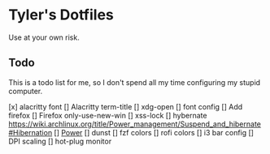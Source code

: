 Tyler's Dotfiles
================
Use at your own risk.

Todo
---------------------
This is a todo list for me, so I don't spend all my time configuring my stupid
computer.

[x] alacritty font
[] Alacritty term-title
[] xdg-open
[] font config
[] Add firefox
[] Firefox only-use-new-win
[] xss-lock
[] hybernate https://wiki.archlinux.org/title/Power_management/Suspend_and_hibernate#Hibernation
[] [Power](https://wiki.archlinux.org/title/Power_management#Power_management_with_systemd)
[] dunst
[] fzf colors
[] rofi colors
[] i3 bar config
[] DPI scaling
[] hot-plug monitor
